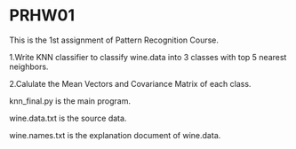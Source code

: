 # PRHW01

This is the 1st assignment of Pattern Recognition Course.

1.Write KNN classifier to classify wine.data into 3 classes with top 5 nearest neighbors.

2.Calulate the Mean Vectors and Covariance Matrix of each class.



knn_final.py is the main program.

wine.data.txt is the source data.

wine.names.txt is the explanation document of wine.data.
